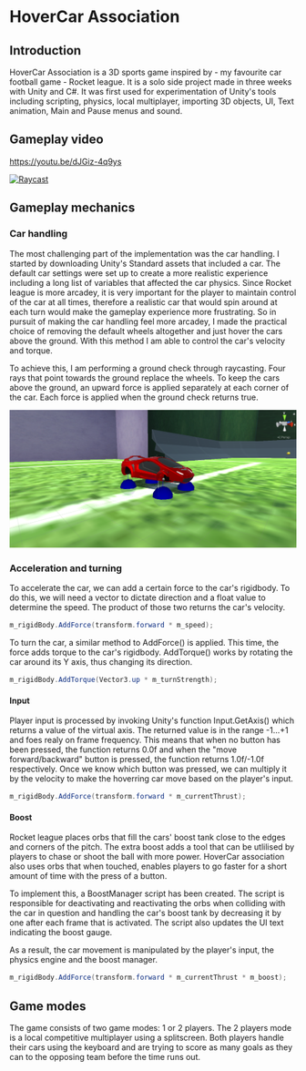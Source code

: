 # HoverCar Association #

## Introduction ##
HoverCar Association is a 3D sports game inspired by - my favourite car football game - Rocket league. It is a solo side project made in three weeks with Unity and C#. It was first used for experimentation of Unity's tools including scripting, physics, local multiplayer, importing 3D objects, UI, Text animation, Main and Pause menus and sound.


## Gameplay video ##

https://youtu.be/dJGiz-4q9ys

[![Raycast](http://img.youtube.com/vi/dJGiz-4q9ys&ab_channel=ChristomanosAnastasiou/0.jpg)](http://www.youtube.com/watch?v=dJGiz-4q9ys&ab_channel=ChristomanosAnastasiou)



## Gameplay mechanics ##

### Car handling ###
The most challenging part of the implementation was the car handling. I started by downloading Unity's Standard assets that included a car. The default car settings were set up to create a more realistic experience including a long list of variables that affected the car physics. Since Rocket league is more arcadey, it is very important for the player to maintain control of the car at all times, therefore a realistic car that would spin around at each turn would make the gameplay experience more frustrating. So in pursuit of making the car handling feel more arcadey, I made the practical choice of removing the default wheels altogether and just hover the cars above the ground. With this method I am able to control the car's velocity and torque. 

To achieve this, I am performing a ground check through raycasting. Four rays that point towards the ground replace the wheels. To keep the cars above the ground, an upward force is applied separately at each corner of the car. Each force is applied when the ground check returns true.

![ScreenShot](https://github.com/hristomanos/HoverCarAssociation/blob/master/HoverCar2.png)

### Acceleration and turning ###
To accelerate the car, we can add a certain force to the car's rigidbody. To do this, we will need a vector to dictate direction and a float value to determine the speed. The product of those two returns the car's velocity. 

```C#
m_rigidBody.AddForce(transform.forward * m_speed);
```
To turn the car, a similar method to AddForce() is applied. This time, the force adds torque to the car's rigidbody. AddTorque() works by rotating the car around its Y axis, thus changing its direction. 

```C#
m_rigidBody.AddTorque(Vector3.up * m_turnStrength);
```

#### Input ####

Player input is processed by invoking Unity's function Input.GetAxis() which returns a value of the virtual axis. The returned value is in the range -1...+1 and foes realy on frame frequency. This means that when no button has been pressed, the function returns 0.0f and when the "move forward/backward" button is pressed, the function returns 1.0f/-1.0f respectively. Once we know which button was pressed, we can multiply it by the velocity to make the hoverring car move based on the player's input.

```c#
m_rigidBody.AddForce(transform.forward * m_currentThrust);
```

#### Boost ####

Rocket league places orbs that fill the cars' boost tank close to the edges and corners of the pitch. The extra boost adds a tool that can be utlilised by players to chase or shoot the ball with more power. HoverCar association also uses orbs that when touched, enables players to go faster for a short amount of time with the press of a button.

To implement this, a BoostManager script has been created. The script is responsible for deactivating and reactivating the orbs when colliding with the car in question and handling the car's boost tank by decreasing it by one after each frame that is activated. The script also updates the UI text indicating the boost gauge.

As a result, the car movement is manipulated by the player's input, the physics engine and the boost manager.

```c#
m_rigidBody.AddForce(transform.forward * m_currentThrust * m_boost);
```

## Game modes ##
The game consists of two game modes: 1 or 2 players.
The 2 players mode is a local competitive multiplayer using a splitscreen. Both players handle their cars using the keyboard and are trying to score as many goals as they can to the opposing team before the time runs out.
